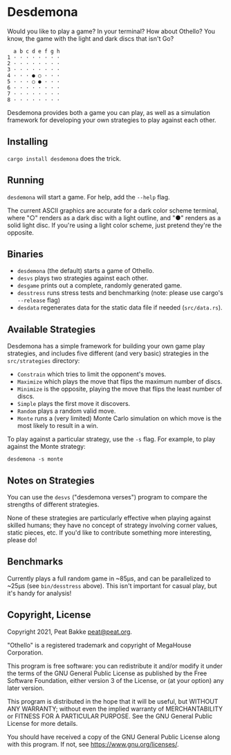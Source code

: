 # Desdemona

Would you like to play a game? In your terminal? How about Othello? You know, the game with the light and dark discs that isn't Go?

```
  a b c d e f g h
1 · · · · · · · ·
2 · · · · · · · ·
3 · · · · · · · ·
4 · · · ● ○ · · ·
5 · · · ○ ● · · ·
6 · · · · · · · ·
7 · · · · · · · ·
8 · · · · · · · ·
```

Desdemona provides both a game you can play, as well as a simulation framework for developing your own strategies to play against each other.

## Installing

`cargo install desdemona` does the trick.

## Running

`desdemona` will start a game. For help, add the `--help` flag.

The current ASCII graphics are accurate for a dark color scheme terminal, where "○" renders as a dark disc with a light outline, and "●" renders as a solid light disc. If you're using a light color scheme, just pretend they're the opposite.

## Binaries

* `desdemona` (the default) starts a game of Othello.
* `desvs` plays two strategies against each other.
* `desgame` prints out a complete, randomly generated game.
* `desstress` runs stress tests and benchmarking (note: please use cargo's `--release` flag)
* `desdata` regenerates data for the static data file if needed (`src/data.rs`).

## Available Strategies

Desdemona has a simple framework for building your own game play strategies, and includes five different (and very basic) strategies in the `src/strategies` directory:

* `Constrain` which tries to limit the opponent's moves.
* `Maximize` which plays the move that flips the maximum number of discs.
* `Minimize` is the opposite, playing the move that flips the least number of discs.
* `Simple` plays the first move it discovers.
* `Random` plays a random valid move.
* `Monte` runs a (very limited) Monte Carlo simulation on which move is the most likely to result in a win.

To play against a particular strategy, use the `-s` flag. For example, to play against the Monte strategy:

`desdemona -s monte`

## Notes on Strategies

You can use the `desvs` ("desdemona verses") program to compare the strengths of different strategies.

None of these strategies are particularly effective when playing against skilled humans; they have no concept of strategy involving corner values, static pieces, etc. If you'd like to contribute something more interesting, please do!

## Benchmarks

Currently plays a full random game in ~85µs, and can be parallelized to ~25µs (see `bin/desstress` above). This isn't important for casual play, but it's handy for analysis!

## Copyright, License

Copyright 2021, Peat Bakke <peat@peat.org>.

"Othello" is a registered trademark and copyright of MegaHouse Corporation.

This program is free software: you can redistribute it and/or modify it under the terms of the GNU General Public License as published by the Free Software Foundation, either version 3 of the License, or (at your option) any later version.

This program is distributed in the hope that it will be useful, but WITHOUT ANY WARRANTY; without even the implied warranty of MERCHANTABILITY or FITNESS FOR A PARTICULAR PURPOSE.  See the GNU General Public License for more details.

You should have received a copy of the GNU General Public License along with this program.  If not, see https://www.gnu.org/licenses/.